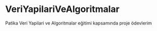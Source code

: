 # VeriYapilariVeAlgoritmalar
Patika Veri Yapilari ve Algoritmalar eğitimi kapsamında proje ödevlerim